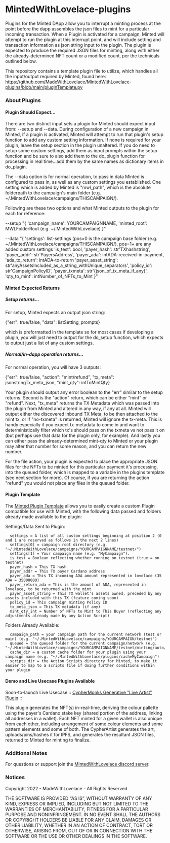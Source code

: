 # MintedWithLovelace-plugins

Plugins for the Minted DApp allow you to interrupt a minting process at the point before the dapp assembles the json files to mint for a particular incoming transaction. When a Plugin is activated for a campaign, Minted will attempt to run the plugin at this interrupt point, and will include setting and transaction information as json string input to the plugin. The plugin is expected to produce the required JSON files for minting, along with either the already-determined NFT count or a modified count, per the technicals outlined below.

This repository contains a template plugin file to utilize, which handles all the input/output required by Minted, found here: https://github.com/MadeWithLovelace/MintedWithLovelace-plugins/blob/main/pluginTemplate.py

### About Plugins
#### Plugin Should Expect...

There are two distinct input sets a plugin for Minted should expect input from: --setup and --data. During configuration of a new campaign in Minted, if a plugin is activated, Minted will attempt to run that plugin's setup function to add any custom setting information. If none is required for your plugin, leave the setup section in the plugin unaltered. If you do need to setup some custom settings, add them as input prompts within the setup function and be sure to also add them to the do_plugin function for processing in real time...add them by the same names as dictionary items in do_plugin.

The --data option is for normal operation, to pass in data Minted is configured to pass in, as well as any custom settings you established. One setting which is added by Minted is "mwl_path", which is the absolute folderpath to the campaign's main folder (e.g. ~/.MintedWithLovelace/campaigns/THISCAMPAIGN/). 

Following are these two options and what Minted outputs to the plugin for each for reference:

--setup 
"{
  'campaign_name': YOURCAMPAIGNNAME,
  'minted_root': MWLFolderRoot (e.g. ~/.MintedWithLovelace)
}"

--data 
"{
    'settings': list-settings (pos=0 is the campaign base folder (e.g. ~/.MintedWithLovelace/campaigns/THISCAMPAIGN/), pos=1+ are any added custom settings
    'is_test': bool,
    'payer_hash': str'TXhashstring',
    'payer_addr': str'PayersAddress',
    'payer_ada': intADA-received-in-payment,
    'ada_to_return': intADA-to-return
    'payer_asset_string': str'anyAssetsIncluded_as_a_string_withUnique_separators',
    'policy_id': str'CampaignPolicyID',
    'payer_txmeta': str'{json_of_tx_meta_if_any}',
    'qty_to_mint': intNumber_of_NFTs_to_Mint
}"


#### Minted Expected Returns

##### Setup returns...

For setup, Minted expects an output json string:

  {"err": true/false, "data": listSetting_prompts}

which is preformatted in the template so for most cases if developing a plugin, you will just need to output for the do_setup function, which expects to output just a list of any custom settings.

##### Normal/in-dapp operation returns...

For normal operation, you will have 3 outputs:

  {"err": true/false, "action": "mint/refund", "tx_meta": jsonstringTx_meta_json, "mint_qty": intToMintQty}

Your plugin should output any error boolean to the "err" similar to the setup returns. Second is the "action" return, which can be either "mint" or "refund". Next, "tx_meta" returns the TX Metadata which was passed into the plugin from Minted and altered in any way, if any at all. Minted will output either the discovered inbound TX Meta, to be then attached to the mint tx, or if "no-txmeta" is returned, Minted will ignore the tx-meta. This is handy especially if you expect tx-metadata to come in and want to deterministically filter which tx's should pass on the txmeta vs not pass it on (but perhaps use that data for the plugin only, for example). And lastly you can either pass the already-determined mint-qty to Minted or your plugin may alter that number for some reason, and you can return the new number. 

For the file action, your plugin is expected to place the appropriate JSON files for the NFTs to be minted for this particular payment it's processing, into the queued folder, which is mapped to a variable in the plugins template (see next section for more).  Of course, if you are returning the action "refund" you would not place any files in the queued folder.

#### Plugin Template
The [Minted Plugin Template](https://github.com/MadeWithLovelace/MintedWithLovelace-plugins/blob/main/pluginTemplate.py) allows you to easily create a custom Plugin compatible for use with Minted, with the following data passed and folders already made available to the plugin: 

Settings/Data Sent to Plugin:
```
  settings = A list of all custom settings beginning at position 2 (0 and 1 are reserved as follows in the next 2 lines)
  settings[0] = campaign root directory (e.g. "~/.MintedWithLovelace/campaigns/YOURCAMPAIGNNAME/testnet/")
  settings[1] = Your campaign name (e.g. "MyCampaign").
  is_test = Boolean reflecting whether running on testnet (true = on testnet)
  payer_hash = This TX hash
  payer_addr = This TX payer Cardano address
  payer_ada = This TX incoming ADA amount represented in lovelace (35 ADA = 35000000)
  payer_return_ada = This is the amount of ADA, represented in lovelace, to be returned with the mint
  payer_asset_string = This TX wallet's assets owned, preceded by any assets included with this TX (feature coming soon)
  policy_id = This campaign minting Policy ID
  tx_meta_json = This TX metadata (if any)
  mint_qty_int = Number of NFTs to Mint to This Buyer (reflecting any adjustments already made by any Action Script)
```
Folders Already Available:
```
  campaign_path = your campaign path for the current network (test or main) (e.g. "~/.MintedWithLovelace/campaigns/YOURCAMPAIGN/testnet")
  queued = the queued folder for the current campaign/network (e.g. "~/.MintedWithLovelace/campaigns/YOURCAMPAIGNNAME/testnet/minting/auto/queued/")
  cache_dir = a custom cache folder for your plugin using your campaign name (e.g. "~/.MintedWithLovelace/plugins/cacheMyCampaign")
  scripts_dir = the Action Scripts directory for Minted, to make it easier to map to a scripts file if doing further conditions within your plugin
```

#### Demo and Live Usecase Plugins Available

Soon-to-launch Live Usecase :: [CypherMonks Generative "Live Artist" Plugin](https://github.com/MadeWithLovelace/MintedWithLovelace-plugins/blob/main/live-usecases/artistCypherMonks.py) ::

This plugin generates the NFT(s) in-real-time, deriving the colour pallette using the payer's Cardano stake key (shared portion of the address, linking all addresses in a wallet). Each NFT minted for a given wallet is also unique from each other, including arrangement of some colour elements and some pattern elements and some of both. The CypherArtist generates the art, uploads/pins/hashes it for IPFS, and generates the resultant JSON files, returned to Minted for minting to finalize.

### Additional Notes

For questions or support join the [MintedWithLovelace discord server](https://mintedwithlovelace.com).


### Notices

Copyright 2022 - MadeWithLovelace - All Rights Reserved

THE SOFTWARE IS PROVIDED “AS IS”, WITHOUT WARRANTY OF ANY KIND, EXPRESS OR IMPLIED, INCLUDING BUT NOT LIMITED TO THE WARRANTIES OF MERCHANTABILITY, FITNESS FOR A PARTICULAR PURPOSE AND NONINFRINGEMENT. IN NO EVENT SHALL THE AUTHORS OR COPYRIGHT HOLDERS BE LIABLE FOR ANY CLAIM, DAMAGES OR OTHER LIABILITY, WHETHER IN AN ACTION OF CONTRACT, TORT OR OTHERWISE, ARISING FROM, OUT OF OR IN CONNECTION WITH THE SOFTWARE OR THE USE OR OTHER DEALINGS IN THE SOFTWARE.
